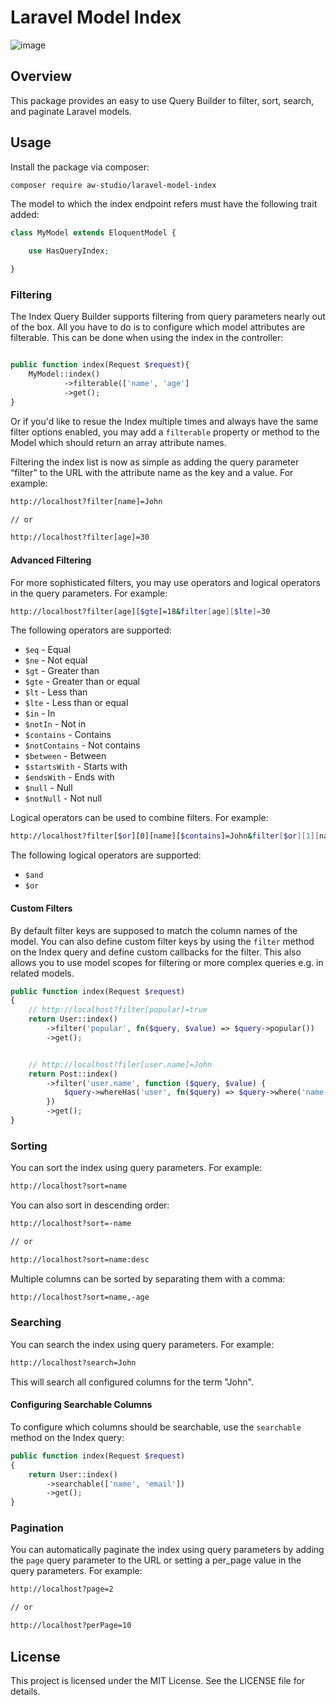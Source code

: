 # Laravel Model Index
![image](https://github.com/user-attachments/assets/7b2c2587-6378-4a4e-a142-a692cfde7de9)

## Overview

This package provides an easy to use Query Builder to filter, sort, search, and paginate Laravel models.

## Usage

Install the package via composer:

```sh
composer require aw-studio/laravel-model-index
```

The model to which the index endpoint refers must have the following trait added:

```php
class MyModel extends EloquentModel {

    use HasQueryIndex;

}
```

### Filtering

The Index Query Builder supports filtering from query parameters nearly out of the box. All you have to do is to configure which model attributes are filterable.
This can be done when using the index in the controller:

```php

public function index(Request $request){
    MyModel::index()
            ->filterable(['name', 'age']
            ->get();
}
```

Or if you'd like to resue the Index multiple times and always have the same filter options enabled, you may add a `filterable` property or method to the Model which should return an array attribute names.


Filtering the index list is now as simple as adding the query parameter “filter” to the URL with the attribute name as the key and a value. For example:

```sh
http://localhost?filter[name]=John

// or

http://localhost?filter[age]=30
```

#### Advanced Filtering

For more sophisticated filters, you may use operators and logical operators in the query parameters. For example:

```sh
http://localhost?filter[age][$gte]=18&filter[age][$lte]=30
```

The following operators are supported:

- `$eq` - Equal
- `$ne` - Not equal
- `$gt` - Greater than
- `$gte` - Greater than or equal
- `$lt` - Less than
- `$lte` - Less than or equal
- `$in` - In
- `$notIn` - Not in
- `$contains` - Contains
- `$notContains` - Not contains
- `$between` - Between
- `$startsWith` - Starts with
- `$endsWith` - Ends with
- `$null` - Null
- `$notNull` - Not null

Logical operators can be used to combine filters. For example:

```sh
http://localhost?filter[$or][0][name][$contains]=John&filter[$or][1][name][$contains]=Doe
```

The following logical operators are supported:

- `$and`
- `$or`

#### Custom Filters

By default filter keys are supposed to match the column names of the model.
You can also define custom filter keys by using the `filter` method on the Index query and define custom callbacks for the filter.
This also allows you to use model scopes for filtering or more complex queries e.g. in related models.

```php
public function index(Request $request)
{
    // http://localhost?filter[popular]=true
    return User::index()
        ->filter('popular', fn($query, $value) => $query->popular())
        ->get();


    // http://localhost?filer[user.name]=John
    return Post::index()
        ->filter('user.name', function ($query, $value) {
            $query->whereHas('user', fn($query) => $query->where('name', $value));
        })
        ->get();
}
```

### Sorting

You can sort the index using query parameters. For example:

```sh
http://localhost?sort=name
```

You can also sort in descending order:

```sh
http://localhost?sort=-name

// or

http://localhost?sort=name:desc
```

Multiple columns can be sorted by separating them with a comma:

```sh
http://localhost?sort=name,-age
```

### Searching

You can search the index using query parameters. For example:

```sh
http://localhost?search=John
```

This will search all configured columns for the term "John".

#### Configuring Searchable Columns

To configure which columns should be searchable, use the `searchable` method on the
Index query:

```php
public function index(Request $request)
{
    return User::index()
        ->searchable(['name', 'email'])
        ->get();
}
```

### Pagination

You can automatically paginate the index using query parameters by adding the `page` query parameter to the URL or setting a per_page value in the query parameters. For example:

```sh
http://localhost?page=2

// or

http://localhost?perPage=10
```

## License

This project is licensed under the MIT License. See the LICENSE file for details.
